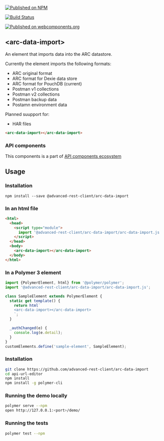 [![Published on NPM](https://img.shields.io/npm/v/@advanced-rest-client/arc-data-import.svg)](https://www.npmjs.com/package/@advanced-rest-client/arc-data-import)

[![Build Status](https://travis-ci.org/advanced-rest-client/arc-data-import.svg?branch=stage)](https://travis-ci.org/advanced-rest-client/arc-data-import)

[![Published on webcomponents.org](https://img.shields.io/badge/webcomponents.org-published-blue.svg)](https://www.webcomponents.org/element/advanced-rest-client/arc-data-import)

## &lt;arc-data-import&gt;

An element that imports data into the ARC datastore.

Currently the element imports the following formats:

- ARC original format
- ARC format for Dexie data store
- ARC format for PouchDB (current)
- Postman v1 collections
- Postman v2 collections
- Postman backup data
- Postamn environment data

Planned suupport for:

- HAR files

```html
<arc-data-import></arc-data-import>
```

### API components

This components is a part of [API components ecosystem](https://elements.advancedrestclient.com/)

## Usage

### Installation
```
npm install --save @advanced-rest-client/arc-data-import
```

### In an html file

```html
<html>
  <head>
    <script type="module">
      import '@advanced-rest-client/arc-data-import/arc-data-import.js';
    </script>
  </head>
  <body>
    <arc-data-import></arc-data-import>
  </body>
</html>
```

### In a Polymer 3 element

```js
import {PolymerElement, html} from '@polymer/polymer';
import '@advanced-rest-client/arc-data-import/arc-data-import.js';

class SampleElement extends PolymerElement {
  static get template() {
    return html`
    <arc-data-import></arc-data-import>
    `;
  }

  _authChanged(e) {
    console.log(e.detail);
  }
}
customElements.define('sample-element', SampleElement);
```

### Installation

```sh
git clone https://github.com/advanced-rest-client/arc-data-import
cd api-url-editor
npm install
npm install -g polymer-cli
```

### Running the demo locally

```sh
polymer serve --npm
open http://127.0.0.1:<port>/demo/
```

### Running the tests
```sh
polymer test --npm
```
